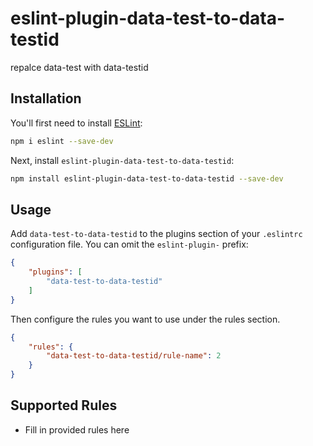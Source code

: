# eslint-plugin-data-test-to-data-testid

repalce data-test with data-testid

## Installation

You'll first need to install [ESLint](https://eslint.org/):

```sh
npm i eslint --save-dev
```

Next, install `eslint-plugin-data-test-to-data-testid`:

```sh
npm install eslint-plugin-data-test-to-data-testid --save-dev
```

## Usage

Add `data-test-to-data-testid` to the plugins section of your `.eslintrc` configuration file. You can omit the `eslint-plugin-` prefix:

```json
{
    "plugins": [
        "data-test-to-data-testid"
    ]
}
```


Then configure the rules you want to use under the rules section.

```json
{
    "rules": {
        "data-test-to-data-testid/rule-name": 2
    }
}
```

## Supported Rules

* Fill in provided rules here


